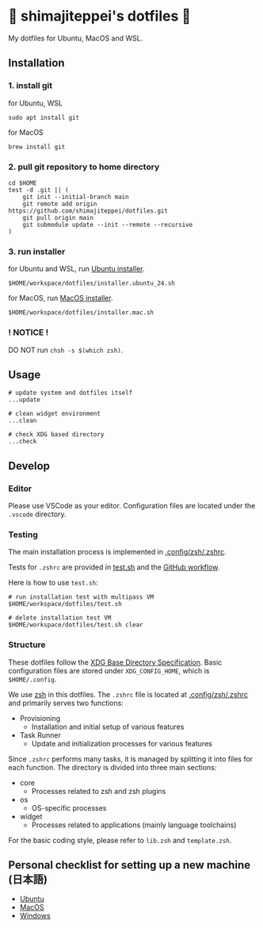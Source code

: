 # 💠 shimajiteppei's dotfiles 💠

My dotfiles for Ubuntu, MacOS and WSL.



## Installation

### 1. install git

for Ubuntu, WSL
```shell
sudo apt install git
```
for MacOS
```shell
brew install git
```

### 2. pull git repository to home directory

```shell
cd $HOME
test -d .git || (
    git init --initial-branch main
    git remote add origin https://github.com/shimajiteppei/dotfiles.git
    git pull origin main
    git submodule update --init --remote --recursive
)
```

### 3. run installer

for Ubuntu and WSL, run [Ubuntu installer](./workspace/dotfiles/installer.ubuntu_24.sh).

```shell
$HOME/workspace/dotfiles/installer.ubuntu_24.sh
```

for MacOS, run [MacOS installer](./workspace/dotfiles/installer.mac.sh).

```shell
$HOME/workspace/dotfiles/installer.mac.sh
```

### ! NOTICE !

DO NOT run `chsh -s $(which zsh)`.



## Usage

```shell
# update system and dotfiles itself
...update

# clean widget environment
...clean

# check XDG based directory
...check
```



## Develop

### Editor

Please use VSCode as your editor. Configuration files are located under the `.vscode` directory.

### Testing

The main installation process is implemented in [.config/zsh/.zshrc](./.config/zsh/.zshrc).

Tests for `.zshrc` are provided in [test.sh](./workspace/dotfiles/test.sh) and the [GitHub workflow](./.github/workflows/test-install.yaml).

Here is how to use `test.sh`:

```shell
# run installation test with multipass VM
$HOME/workspace/dotfiles/test.sh

# delete installation test VM
$HOME/workspace/dotfiles/test.sh clear
```

### Structure

These dotfiles follow the [XDG Base Directory Specification](https://specifications.freedesktop.org/basedir-spec/latest/). Basic configuration files are stored under `XDG_CONFIG_HOME`, which is `$HOME/.config`.

We use [zsh](https://zsh.sourceforge.io/Doc/) in this dotfiles. The `.zshrc` file is located at [.config/zsh/.zshrc](./.config/zsh/.zshrc) and primarily serves two functions:

- Provisioning
    - Installation and initial setup of various features
- Task Runner
    - Update and initialization processes for various features

Since `.zshrc` performs many tasks, it is managed by splitting it into files for each function. The directory is divided into three main sections:

- core
    - Processes related to zsh and zsh plugins
- os
    - OS-specific processes
- widget
    - Processes related to applications (mainly language toolchains)

For the basic coding style, please refer to `lib.zsh` and `template.zsh`.



## Personal checklist for setting up a new machine (日本語)

- [Ubuntu](./workspace/dotfiles/README.ubuntu.md)
- [MacOS](./workspace/dotfiles/README.mac.md)
- [Windows](./workspace/dotfiles/README.windows.md)
